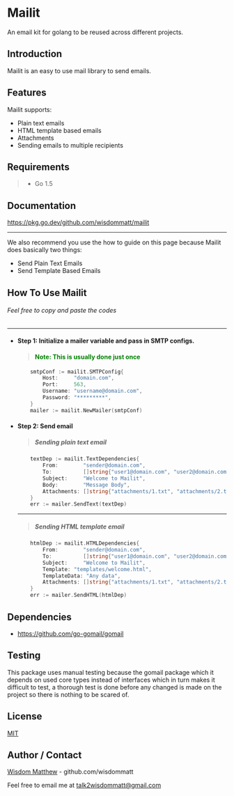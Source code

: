 # Mailit
An email kit for golang to be reused across different projects.

## Introduction
Mailit is an easy to use mail library to send emails.

## Features
Mailit supports:
- Plain text emails
- HTML template based emails
- Attachments
- Sending emails to multiple recipients

## Requirements
> * Go 1.5

## Documentation

https://pkg.go.dev/github.com/wisdommatt/mailit
***
We also recommend you use the how to guide on this page because Mailit does basically two things: 

* Send Plain Text Emails
* Send Template Based Emails

## How To Use Mailit
######  Feel free to copy and paste the codes

***
- #### Step 1: Initialize a mailer variable and pass in SMTP configs.
    > #### <span style="color:green"> Note: This is usually done just once<span>

    ```go
        smtpConf := mailit.SMTPConfig{
            Host:     "domain.com",
            Port:     563,
            Username: "username@domain.com",
            Password: "*********",
        }
        mailer := mailit.NewMailer(smtpConf)
    ```

- #### Step 2: Send email 
    > ##### Sending plain text email

    ```go
        textDep := mailit.TextDependencies{
            From:        "sender@domain.com",
            To:          []string{"user1@domain.com", "user2@domain.com", "user3@domain.com"},
            Subject:     "Welcome to Mailit",
            Body:        "Message Body",
            Attachments: []string{"attachments/1.txt", "attachments/2.txt"},
        }
        err := mailer.SendText(textDep)
    ```
    ***

    > ##### Sending HTML template email

    ```go
        htmlDep := mailit.HTMLDependencies{
            From:        "sender@domain.com",
            To:          []string{"user1@domain.com", "user2@domain.com", "user3@domain.com"},
            Subject:     "Welcome to Mailit",
            Template: "templates/welcome.html",
            TemplateData: "Any data",
            Attachments: []string{"attachments/1.txt", "attachments/2.txt"},
        }
        err := mailer.SendHTML(htmlDep)
    ```

## Dependencies

- https://github.com/go-gomail/gomail

## Testing

This package uses manual testing because the gomail package which it depends on used core types instead of interfaces which in turn makes it difficult to test, a thorough test is done before any changed is made on the project so there is nothing to be scared of.

## License

[MIT](LICENSE)

## Author / Contact

[Wisdom Matthew](https://wisdommatt.github.io/) - github.com/wisdommatt

Feel free to email me at talk2wisdommatt@gmail.com